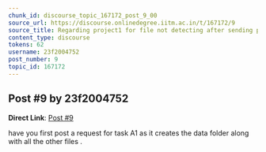 ```yaml
---
chunk_id: discourse_topic_167172_post_9_00
source_url: https://discourse.onlinedegree.iitm.ac.in/t/167172/9
source_title: Regarding project1 for file not detecting after sending post request
content_type: discourse
tokens: 62
username: 23f2004752
post_number: 9
topic_id: 167172
---
```


## Post #9 by 23f2004752

**Direct Link**: [Post #9](https://discourse.onlinedegree.iitm.ac.in/t/167172/9)

have you first post a request for task A1 as it creates the data folder along with all the other files .
